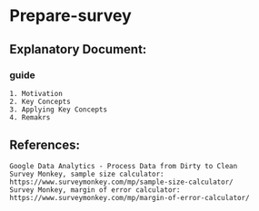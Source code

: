 # Prepare-survey
## Explanatory Document:
### guide

    1. Motivation
    2. Key Concepts
    3. Applying Key Concepts
    4. Remakrs
    
## References:
    Google Data Analytics - Process Data from Dirty to Clean
    Survey Monkey, sample size calculator: https://www.surveymonkey.com/mp/sample-size-calculator/
    Survey Monkey, margin of error calculator: https://www.surveymonkey.com/mp/margin-of-error-calculator/
